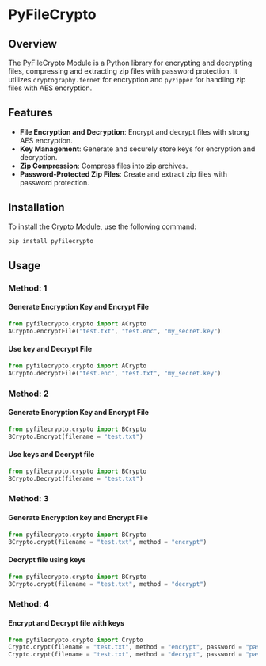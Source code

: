 # PyFileCrypto

## Overview

The PyFileCrypto Module is a Python library for encrypting and decrypting files, compressing and extracting zip files with password protection. It utilizes `cryptography.fernet` for encryption and `pyzipper` for handling zip files with AES encryption.

## Features

- **File Encryption and Decryption**: Encrypt and decrypt files with strong AES encryption.
- **Key Management**: Generate and securely store keys for encryption and decryption.
- **Zip Compression**: Compress files into zip archives.
- **Password-Protected Zip Files**: Create and extract zip files with password protection.

## Installation

To install the Crypto Module, use the following command:

```sh
pip install pyfilecrypto
```

## Usage
### Method: 1
#### Generate Encryption Key and Encrypt File
``` python
from pyfilecrypto.crypto import ACrypto
ACrypto.encryptFile("test.txt", "test.enc", "my_secret.key")
```

#### Use key and Decrypt File
``` python
from pyfilecrypto.crypto import ACrypto
ACrypto.decryptFile("test.enc", "test.txt", "my_secret.key")
```

### Method: 2
#### Generate Encryption Key and Encrypt File
``` python
from pyfilecrypto.crypto import BCrypto
BCrypto.Encrypt(filename = "test.txt")
```

#### Use keys and Decrypt file
``` python
from pyfilecrypto.crypto import BCrypto
BCrypto.Decrypt(filename = "test.txt")
```

### Method: 3
#### Generate Encryption key and Encrypt File
``` python 
from pyfilecrypto.crypto import BCrypto
BCrypto.crypt(filename = "test.txt", method = "encrypt")
```

#### Decrypt file using keys
``` python
from pyfilecrypto.crypto import BCrypto
BCrypto.crypt(filename = "test.txt", method = "decrypt")
```

### Method: 4
#### Encrypt and Decrypt file with keys
``` python
from pyfilecrypto.crypto import Crypto
Crypto.crypt(filename = "test.txt", method = "encrypt", password = "password")
Crypto.crypt(filename = "test.txt", method = "decrypt", password = "password")
```

